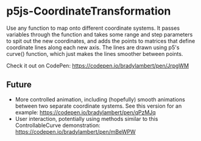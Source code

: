 # p5js-CoordinateTransformation
Use any function to map onto different coordinate systems. It passes variables through the function and takes some range and step parameters to spit out the new coordinates, and adds the points to matrices that define coordinate lines along each new axis. The lines are drawn using p5's curve() function, which just makes the lines smoother between points.

Check it out on CodePen: https://codepen.io/bradylambert/pen/JrpgWM


## Future
* More controlled animation, including (hopefully) smooth animations between two separate coordinate systems. See this version for an example: https://codepen.io/bradylambert/pen/qPzMJq
* User interaction, potentially using methods similar to this ControllableCurve demonstration: https://codepen.io/bradylambert/pen/mBeWPW
